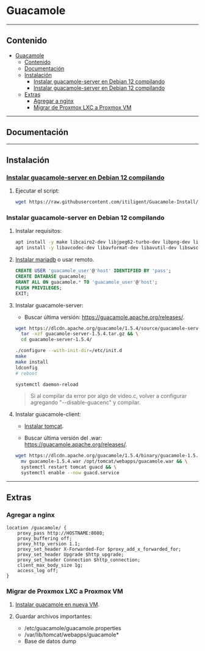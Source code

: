 # Guacamole

---

## Contenido

- [Guacamole](#guacamole)
  - [Contenido](#contenido)
  - [Documentación](#documentación)
  - [Instalación](#instalación)
    - [Instalar guacamole-server en Debian 12 compilando](#instalar-guacamole-server-en-debian-12-compilando)
    - [Instalar guacamole-server en Debian 12 compilando](#instalar-guacamole-server-en-debian-12-compilando-1)
  - [Extras](#extras)
    - [Agregar a nginx](#agregar-a-nginx)
    - [Migrar de Proxmox LXC a Proxmox VM](#migrar-de-proxmox-lxc-a-proxmox-vm)

---

## Documentación

---

## Instalación

### [Instalar guacamole-server en Debian 12 compilando](https://github.com/itiligent/Guacamole-Install)

1. Ejecutar el script:

    ```sh
    wget https://raw.githubusercontent.com/itiligent/Guacamole-Install/main/1-setup.sh && chmod +x 1-setup.sh && ./1-setup.sh
    ```

### Instalar guacamole-server en Debian 12 compilando

1. Instalar requisitos:

    ```sh
    apt install -y make libcairo2-dev libjpeg62-turbo-dev libpng-dev libtool-bin uuid-dev
    apt install -y libavcodec-dev libavformat-dev libavutil-dev libswscale-dev freerdp2-dev libpango1.0-dev libssh2-1-dev libtelnet-dev libvncserver-dev libpulse-dev libssl-dev libvorbis-dev libwebp-dev libwebsockets-dev
    ```

2. [Instalar mariadb](../../database/sql/mysql_mariadb.md#instalar-mariadb-en-debian-12) o usar remoto.

    ```sql
    CREATE USER 'guacamole_user'@'host' IDENTIFIED BY 'pass';
    CREATE DATABASE guacamole;
    GRANT ALL ON guacamole.* TO 'guacamole_user'@'host';
    FLUSH PRIVILEGES;
    EXIT;
    ```

3. Instalar guacamole-server:

   - Buscar última versión: <https://guacamole.apache.org/releases/>.

    ```sh
    wget https://dlcdn.apache.org/guacamole/1.5.4/source/guacamole-server-1.5.4.tar.gz && \
      tar -xzf guacamole-server-1.5.4.tar.gz && \
      cd guacamole-server-1.5.4/

    ./configure --with-init-dir=/etc/init.d
    make
    make install
    ldconfig
    # reboot

    systemctl daemon-reload
    ```

    > Si al compilar da error por algo de video.c, volver a configurar agregando "--disable-guacenc" y compilar.

4. Instalar guacamole-client:

   - [Instalar tomcat](../../web/servidores/tomcat.md#instalar-tomcat-en-debian-12).

   - Buscar última versión del .war: <https://guacamole.apache.org/releases/>.

    ```sh
    wget https://dlcdn.apache.org/guacamole/1.5.4/binary/guacamole-1.5.4.war && \
      mv guacamole-1.5.4.war /opt/tomcat/webapps/guacamole.war && \
      systemctl restart tomcat guacd && \
      systemctl enable --now guacd.service
    ```

---

## Extras

### Agregar a nginx

```nginx
location /guacamole/ {
    proxy_pass http://HOSTNAME:8080;
    proxy_buffering off;
    proxy_http_version 1.1;
    proxy_set_header X-Forwarded-For $proxy_add_x_forwarded_for;
    proxy_set_header Upgrade $http_upgrade;
    proxy_set_header Connection $http_connection;
    client_max_body_size 1g;
    access_log off;
}
```

### Migrar de Proxmox LXC a Proxmox VM

1. [Instalar guacamole en nueva VM](#instalación).
2. Guardar archivos importantes:

     - /etc/guacamole/guacamole.properties
     - /var/lib/tomcat/webapps/guacamole*
     - Base de datos dump